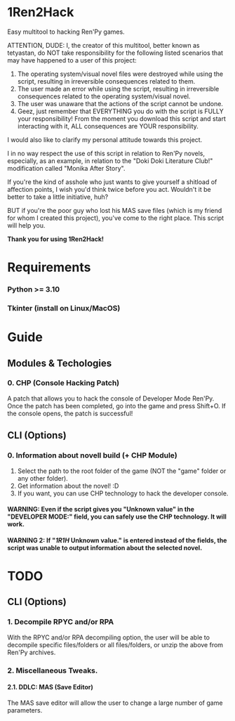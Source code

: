 # 1Ren2Hack
 Easy multitool to hacking Ren'Py games.

ATTENTION, DUDE: I, the creator of this multitool, better known as tetyastan, do NOT take responsibility for the following listed scenarios that may have happened to a user of this project:

1. The operating system/visual novel files were destroyed while using the script, resulting in irreversible consequences related to them.
2. The user made an error while using the script, resulting in irreversible consequences related to the operating system/visual novel.
3. The user was unaware that the actions of the script cannot be undone.
4. Geez, just remember that EVERYTHING you do with the script is FULLY your responsibility! From the moment you download this script and start interacting with it, ALL consequences are YOUR responsibility.

I would also like to clarify my personal attitude towards this project.

I in no way respect the use of this script in relation to Ren'Py novels, especially, as an example, in relation to the "Doki Doki Literature Club!" modification called "Monika After Story".

If you're the kind of asshole who just wants to give yourself a shitload of affection points, I wish you'd think twice before you act. Wouldn't it be better to take a little initiative, huh?

BUT if you're the poor guy who lost his MAS save files (which is my friend for whom I created this project), you've come to the right place. This script will help you.

**Thank you for using 1Ren2Hack!**

# Requirements

   ### Python >= 3.10
   ### Tkinter (install on Linux/MacOS)

# Guide

## Modules & Techologies

### 0. CHP (Console Hacking Patch)

   A patch that allows you to hack the console of Developer Mode Ren'Py.
   Once the patch has been completed, go into the game and press Shift+O. If the console opens, the patch is successful!

## CLI (Options)

### 0. Information about novell build (+ CHP Module)

   1. Select the path to the root folder of the game (NOT the "game" folder or any other folder).
   2. Get information about the novel! :D
   3. If you want, you can use CHP technology to hack the developer console.

   #### WARNING: Even if the script gives you "Unknown value" in the "DEVELOPER MODE:" field, you can safely use the CHP technology. It will work.
   #### WARNING 2: If "*1R1H* Unknown value." is entered instead of the fields, the script was unable to output information about the selected novel.


# TODO

## CLI (Options)

### 1. Decompile RPYC and/or RPA
   With the RPYC and/or RPA decompiling option, the user will be able to decompile specific files/folders or all files/folders, or unzip the above from Ren'Py archives. 

### 2. Miscellaneous Tweaks.
#### 2.1. DDLC: MAS (Save Editor)
   The MAS save editor will allow the user to change a large number of game parameters.
